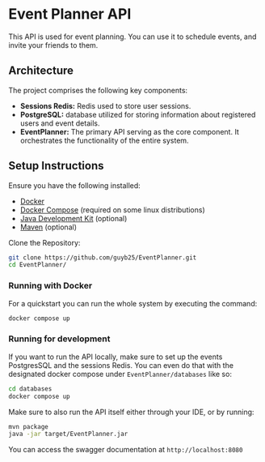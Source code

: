 # Event Planner API
This API is used for event planning. 
You can use it to schedule events, and invite your friends to them.

## Architecture
The project comprises the following key components:

* **Sessions Redis:** Redis used to store user sessions.
* **PostgreSQL:** database utilized for storing information about registered users and event details.
* **EventPlanner:** The primary API serving as the core component. 
It orchestrates the functionality of the entire system.
## Setup Instructions
Ensure you have the following installed:
- [Docker](https://docs.docker.com/get-docker/)
- [Docker Compose](https://docs.docker.com/compose/install/) (required on some linux distributions)
- [Java Development Kit](https://jdk.java.net/21/) (optional)
- [Maven](https://maven.apache.org/download.cgi) (optional)

Clone the Repository:

```bash
git clone https://github.com/guyb25/EventPlanner.git
cd EventPlanner/
```

### Running with Docker
For a quickstart you can run the whole system by executing the command: 
```bash
docker compose up
```

### Running for development
If you want to run the API locally, make sure to set up the events PostgresSQL and the sessions Redis.
You can even do that with the designated docker compose under ``EventPlanner/databases`` like so:
```bash
cd databases
docker compose up
```
Make sure to also run the API itself either through your IDE, or by running:
```bash
mvn package
java -jar target/EventPlanner.jar
```

You can access the swagger documentation at ``http://localhost:8080``